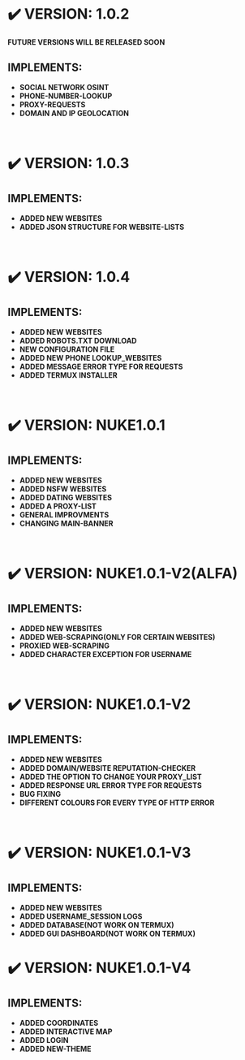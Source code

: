 # :heavy_check_mark: VERSION: 1.0.2
**FUTURE VERSIONS WILL BE RELEASED SOON**
## IMPLEMENTS:
- **SOCIAL NETWORK OSINT**
- **PHONE-NUMBER-LOOKUP**
- **PROXY-REQUESTS**
- **DOMAIN AND IP GEOLOCATION**

<br>

# :heavy_check_mark: VERSION: 1.0.3
## IMPLEMENTS:
- **ADDED NEW WEBSITES**
- **ADDED JSON STRUCTURE FOR WEBSITE-LISTS**

<br>

# :heavy_check_mark: VERSION: 1.0.4
## IMPLEMENTS:
- **ADDED NEW WEBSITES**
- **ADDED ROBOTS.TXT DOWNLOAD**
- **NEW CONFIGURATION FILE**
- **ADDED NEW PHONE LOOKUP_WEBSITES**
- **ADDED MESSAGE ERROR TYPE FOR REQUESTS**
- **ADDED TERMUX INSTALLER**

<br>

# :heavy_check_mark: VERSION: NUKE1.0.1
## IMPLEMENTS:
- **ADDED NEW WEBSITES**
- **ADDED NSFW WEBSITES**
- **ADDED DATING WEBSITES**
- **ADDED A PROXY-LIST**
- **GENERAL IMPROVMENTS**
- **CHANGING MAIN-BANNER**

<br>

# :heavy_check_mark: VERSION: NUKE1.0.1-V2(ALFA)
## IMPLEMENTS:
- **ADDED NEW WEBSITES**
- **ADDED WEB-SCRAPING(ONLY FOR CERTAIN WEBSITES)**
- **PROXIED WEB-SCRAPING**
- **ADDED CHARACTER EXCEPTION FOR USERNAME**

<br>

# :heavy_check_mark: VERSION: NUKE1.0.1-V2
## IMPLEMENTS:
- **ADDED NEW WEBSITES**
- **ADDED DOMAIN/WEBSITE REPUTATION-CHECKER**
- **ADDED THE OPTION TO CHANGE YOUR PROXY_LIST**
- **ADDED RESPONSE URL ERROR TYPE FOR REQUESTS**
- **BUG FIXING**
- **DIFFERENT COLOURS FOR EVERY TYPE OF HTTP ERROR**

<br>

# :heavy_check_mark: VERSION: NUKE1.0.1-V3
## IMPLEMENTS:
- **ADDED NEW WEBSITES**
- **ADDED USERNAME_SESSION LOGS**
- **ADDED DATABASE(NOT WORK ON TERMUX)**
- **ADDED GUI DASHBOARD(NOT WORK ON TERMUX)**

# :heavy_check_mark: VERSION: NUKE1.0.1-V4
## IMPLEMENTS:
- **ADDED COORDINATES**
- **ADDED INTERACTIVE MAP**
- **ADDED LOGIN**
- **ADDED NEW-THEME**

